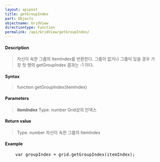 ```yaml
---
layout: apipost
title: getGroupIndex
part: Objects
objectname: GridView
directiontype: Function
permalink: /api/GridView/getGroupIndex/
---
```



#### Description

> 자신이 속한 그룹의 ItemIndex를 반환한다.
> 그룹이 없거나 그룹이 있을 경우 가장 첫 행의 getGroupIndex 결과는 -1 이다. 

#### Syntax

> function getGroupIndex(itemIndex)

#### Parameters

> **itemIndex**
> Type: number
> Grid상의 인덱스

#### Return value

> Type: number
> 자신이 속한 그룹의 ItemIndex

#### Example

<pre class="prettyprint">
    var groupIndex = grid.getGroupIndex(itemIndex);
</pre>



